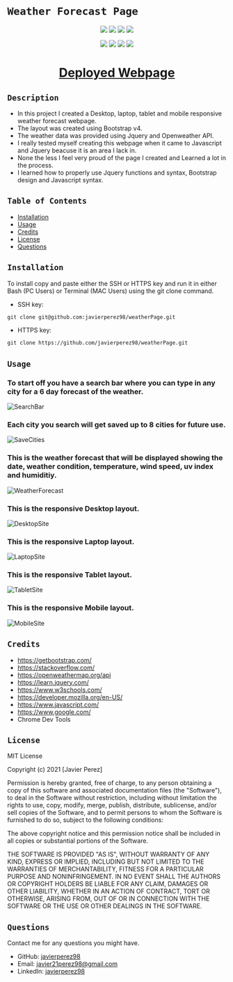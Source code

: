 # `Weather Forecast Page`

<p align="center">
    <img src="https://img.shields.io/github/repo-size/javierperez98/weatherPage" />
    <img src="https://img.shields.io/github/languages/top/javierperez98/weatherPage"  />
    <img src="https://img.shields.io/github/last-commit/javierperez98/weatherPage" >
    <a href="https://github.com/javierperez98"><img src="https://img.shields.io/github/followers/javierperez98?style=social" target="_blank" /></a>
</p>
<p align="center">
    <img src="https://img.shields.io/badge/language-Javascript-yellow" />
    <img src="https://img.shields.io/badge/css-Bootstrap-purple" />
    <img src="https://img.shields.io/badge/license-MIT-blue" />
    <img src="https://img.shields.io/tokei/lines/github/javierperez98/weatherPage" />
</p>

<a href="https://javierperez98.github.io/weatherPage/"><h1 align="center">Deployed Webpage</h1></a>

## `Description`

<!-- Provide a short description explaining the what, why, and how of your project.
What was your motivation? Why did you build this project? What problem does it solve? What did you learn? -->

- In this project I created a Desktop, laptop, tablet and mobile responsive weather forecast webpage.
- The layout was created using Bootstrap v4.
- The weather data was provided using Jquery and Openweather API.
- I really tested myself creating this webpage when it came to Javascript and Jquery beacuse it is an area I lack in.
- None the less I feel very proud of the page I created and Learned a lot in the process.
- I learned how to properly use Jquery functions and syntax, Bootstrap design and Javascript syntax.

## `Table of Contents`

- [Installation](#installation)
- [Usage](#usage)
- [Credits](#credits)
- [License](#license)
- [Questions](#questions)

## `Installation`

<!-- What are the steps required to install your project? Provide a step-by-step description of how to get the development environment running. -->

To install copy and paste either the SSH or HTTPS key and run it in either Bash (PC Users) or Terminal (MAC Users) using the git clone command.

- SSH key:

```md
git clone git@github.com:javierperez98/weatherPage.git
```

- HTTPS key:

```md
git clone https://github.com/javierperez98/weatherPage.git
```

## `Usage`

<!-- Provide instructions and examples for use. Include screenshots as needed. -->

### To start off you have a search bar where you can type in any city for a 6 day forecast of the weather.

![SearchBar](images/searchBar.png)

### Each city you search will get saved up to 8 cities for future use.

![SaveCities](images/savedCity.png)

### This is the weather forecast that will be displayed showing the date, weather condition, temperature, wind speed, uv index and humiditiy.

![WeatherForecast](images/weatherForecast.png)

### This is the responsive Desktop layout.

![DesktopSite](images/desktop.png)

### This is the responsive Laptop layout.

![LaptopSite](images/laptop.png)

### This is the responsive Tablet layout.

![TabletSite](images/tablet.png)

### This is the responsive Mobile layout.

![MobileSite](images/mobile.png)

## `Credits`

<!-- List your collaborators, if any, with links to their GitHub profiles. Links to websites or resources. -->

- https://getbootstrap.com/
- https://stackoverflow.com/
- https://openweathermap.org/api
- https://learn.jquery.com/
- https://www.w3schools.com/
- https://developer.mozilla.org/en-US/
- https://www.javascript.com/
- https://www.google.com/
- Chrome Dev Tools

## `License`

<!-- If you need help choosing a license, refer to https://choosealicense.com/ -->

MIT License

Copyright (c) 2021 [Javier Perez]

Permission is hereby granted, free of charge, to any person obtaining a copy
of this software and associated documentation files (the "Software"), to deal
in the Software without restriction, including without limitation the rights
to use, copy, modify, merge, publish, distribute, sublicense, and/or sell
copies of the Software, and to permit persons to whom the Software is
furnished to do so, subject to the following conditions:

The above copyright notice and this permission notice shall be included in all
copies or substantial portions of the Software.

THE SOFTWARE IS PROVIDED "AS IS", WITHOUT WARRANTY OF ANY KIND, EXPRESS OR
IMPLIED, INCLUDING BUT NOT LIMITED TO THE WARRANTIES OF MERCHANTABILITY,
FITNESS FOR A PARTICULAR PURPOSE AND NONINFRINGEMENT. IN NO EVENT SHALL THE
AUTHORS OR COPYRIGHT HOLDERS BE LIABLE FOR ANY CLAIM, DAMAGES OR OTHER
LIABILITY, WHETHER IN AN ACTION OF CONTRACT, TORT OR OTHERWISE, ARISING FROM,
OUT OF OR IN CONNECTION WITH THE SOFTWARE OR THE USE OR OTHER DEALINGS IN THE
SOFTWARE.

## `Questions`

Contact me for any questions you might have.

- GitHub: [javierperez98](https://github.com/javierperez98)
- Email: [javier21perez98@gmail.com](mailto:javier21perez98@gmail.com)
- LinkedIn: [javierperez98](https://www.linkedin.com/in/javier-perez98/)